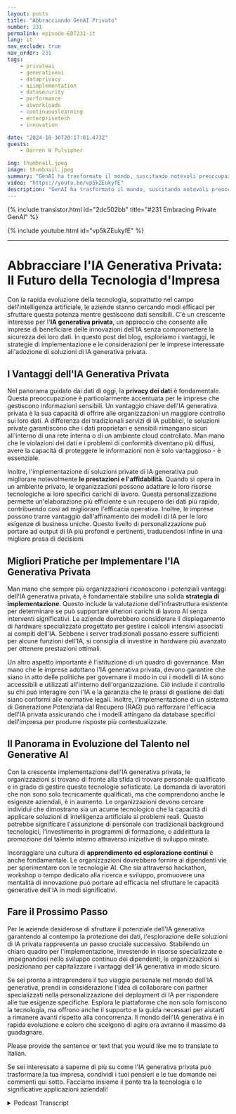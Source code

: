 ```yaml
---
layout: posts
title: "Abbracciando GenAI Privato"
number: 231
permalink: episode-EDT231-it
lang: it
nav_exclude: true
nav_order: 231
tags:
    - privateai
    - generativeai
    - dataprivacy
    - aiimplementation
    - datasecurity
    - performance
    - aiworkloads
    - continuouslearning
    - enterprisetech
    - innovation

date: "2024-10-30T20:17:01.473Z"
guests:
    - Darren W Pulsipher

img: thumbnail.jpeg
image: thumbnail.jpeg
summary: "GenAI ha trasformato il mondo, suscitando notevoli preoccupazioni riguardo alla privacy dei dati, alla perdita di controllo e al pregiudizio. Tuttavia, queste preoccupazioni possono essere gestite efficacemente con un approccio unico al prevalente GenAI pubblico. Scopri come il GenAI privato sta dando potere alle organizzazioni per regolare e sfruttare questo potente nuovo strumento. Ascolta l'illuminante intervista di Darren con Jason Langone, un rinomato specialista di AI da Nutanix, mentre condivide la sua competenza e intuizioni."
video: "https://youtu.be/vp5kZEukyfE"
description: "GenAI ha trasformato il mondo, suscitando notevoli preoccupazioni riguardo alla privacy dei dati, alla perdita di controllo e al pregiudizio. Tuttavia, queste preoccupazioni possono essere gestite efficacemente con un approccio unico al prevalente GenAI pubblico. Scopri come il GenAI privato sta dando potere alle organizzazioni per regolare e sfruttare questo potente nuovo strumento. Ascolta l'illuminante intervista di Darren con Jason Langone, un rinomato specialista di AI da Nutanix, mentre condivide la sua competenza e intuizioni."
---
```


<div>
{% include transistor.html id="2dc502bb" title="#231 Embracing Private GenAI" %}

{% include youtube.html id="vp5kZEukyfE" %}
</div>

---

# Abbracciare l'IA Generativa Privata: Il Futuro della Tecnologia d'Impresa

Con la rapida evoluzione della tecnologia, soprattutto nel campo dell'intelligenza artificiale, le aziende stanno cercando modi efficaci per sfruttare questa potenza mentre gestiscono dati sensibili. C'è un crescente interesse per l'**IA generativa privata**, un approccio che consente alle imprese di beneficiare delle innovazioni dell'IA senza compromettere la sicurezza dei loro dati. In questo post del blog, esploriamo i vantaggi, le strategie di implementazione e le considerazioni per le imprese interessate all'adozione di soluzioni di IA generativa privata.

## I Vantaggi dell'IA Generativa Privata

Nel panorama guidato dai dati di oggi, la **privacy dei dati** è fondamentale. Questa preoccupazione è particolarmente accentuata per le imprese che gestiscono informazioni sensibili. Un vantaggio chiave dell'IA generativa privata è la sua capacità di offrire alle organizzazioni un maggiore controllo sui loro dati. A differenza dei tradizionali servizi di IA pubblici, le soluzioni private garantiscono che i dati proprietari e sensibili rimangano sicuri all'interno di una rete interna o di un ambiente cloud controllato. Man mano che le violazioni dei dati e i problemi di conformità diventano più diffusi, avere la capacità di proteggere le informazioni non è solo vantaggioso - è essenziale.

Inoltre, l'implementazione di soluzioni private di IA generativa può migliorare notevolmente **le prestazioni e l'affidabilità**. Quando si opera in un ambiente privato, le organizzazioni possono adattare le loro risorse tecnologiche ai loro specifici carichi di lavoro. Questa personalizzazione permette un'elaborazione più efficiente e un recupero dei dati più rapido, contribuendo così ad migliorare l'efficacia operativa. Inoltre, le imprese possono trarre vantaggio dall'affinamento dei modelli di IA per le loro esigenze di business uniche. Questo livello di personalizzazione può portare ad output di IA più profondi e pertinenti, traducendosi infine in una migliore presa di decisioni.

## Migliori Pratiche per Implementare l'IA Generativa Privata

Man mano che sempre più organizzazioni riconoscono i potenziali vantaggi dell'IA generativa privata, è fondamentale stabilire una solida **strategia di implementazione**. Questo include la valutazione dell'infrastruttura esistente per determinare se può supportare ulteriori carichi di lavoro AI senza interventi significativi. Le aziende dovrebbero considerare il dispiegamento di hardware specializzato progettato per gestire i calcoli intensivi associati ai compiti dell'IA. Sebbene i server tradizionali possano essere sufficienti per alcune funzioni dell'IA, si consiglia di investire in hardware più avanzato per ottenere prestazioni ottimali.

Un altro aspetto importante è l'istituzione di un quadro di governance. Man mano che le imprese adottano l'IA generativa privata, devono garantire che siano in atto delle politiche per governare il modo in cui i modelli di IA sono accessibili e utilizzati all'interno dell'organizzazione. Ciò include il controllo su chi può interagire con l'IA e la garanzia che le prassi di gestione dei dati siano conformi alle normative legali. Inoltre, l'implementazione di un sistema di Generazione Potenziata dal Recupero (RAG) può rafforzare l'efficacia dell'IA privata assicurando che i modelli attingano da database specifici dell'impresa per produrre risposte più contestualizzate.

## Il Panorama in Evoluzione del Talento nel Generative AI

Con la crescente implementazione dell'IA generativa privata, le organizzazioni si trovano di fronte alla sfida di trovare personale qualificato e in grado di gestire queste tecnologie sofisticate. La domanda di lavoratori che non sono solo tecnicamente qualificati, ma che comprendono anche le esigenze aziendali, è in aumento. Le organizzazioni devono cercare individui che dimostrano sia un acume tecnologico che la capacità di applicare soluzioni di intelligenza artificiale ai problemi reali. Questo potrebbe significare l'assunzione di personale con tradizionali background tecnologici, l'investimento in programmi di formazione, o addirittura la promozione del talento interno attraverso iniziative di sviluppo mirate.

Incoraggiare una cultura di **apprendimento ed esplorazione continui** è anche fondamentale. Le organizzazioni dovrebbero fornire ai dipendenti vie per sperimentare con le tecnologie AI. Che sia attraverso hackathon, workshop o tempo dedicato alla ricerca e sviluppo, promuovere una mentalità di innovazione può portare ad efficacia nel sfruttare le capacità generative dell'IA in modi significativi.

## Fare il Prossimo Passo

Per le aziende desiderose di sfruttare il potenziale dell'IA generativa garantendo al contempo la protezione dei dati, l'esplorazione delle soluzioni di IA privata rappresenta un passo cruciale successivo. Stabilendo un chiaro quadro per l'implementazione, investendo in risorse specializzate e impegnandosi nello sviluppo continuo dei dipendenti, le organizzazioni si posizionano per capitalizzare i vantaggi dell'IA generativa in modo sicuro.

Se sei pronto a intraprendere il tuo viaggio personale nel mondo dell'IA generativa, prendi in considerazione l'idea di collaborare con partner specializzati nella personalizzazione dei deployment di IA per rispondere alle tue esigenze specifiche. Esplora le piattaforme che non solo forniscono la tecnologia, ma offrono anche il supporto e la guida necessari per aiutarti a rimanere avanti rispetto alla concorrenza. Il mondo dell'IA generativa è in rapida evoluzione e coloro che scelgono di agire ora avranno il massimo da guadagnare.

Please provide the sentence or text that you would like me to translate to Italian.

Se sei interessato a saperne di più su come l'IA generativa privata può trasformare la tua impresa, condividi i tuoi pensieri e le tue domande nei commenti qui sotto. Facciamo insieme il ponte tra la tecnologia e le significative applicazioni aziendali!



<details>
<summary> Podcast Transcript </summary>

<p></p>

</details>
